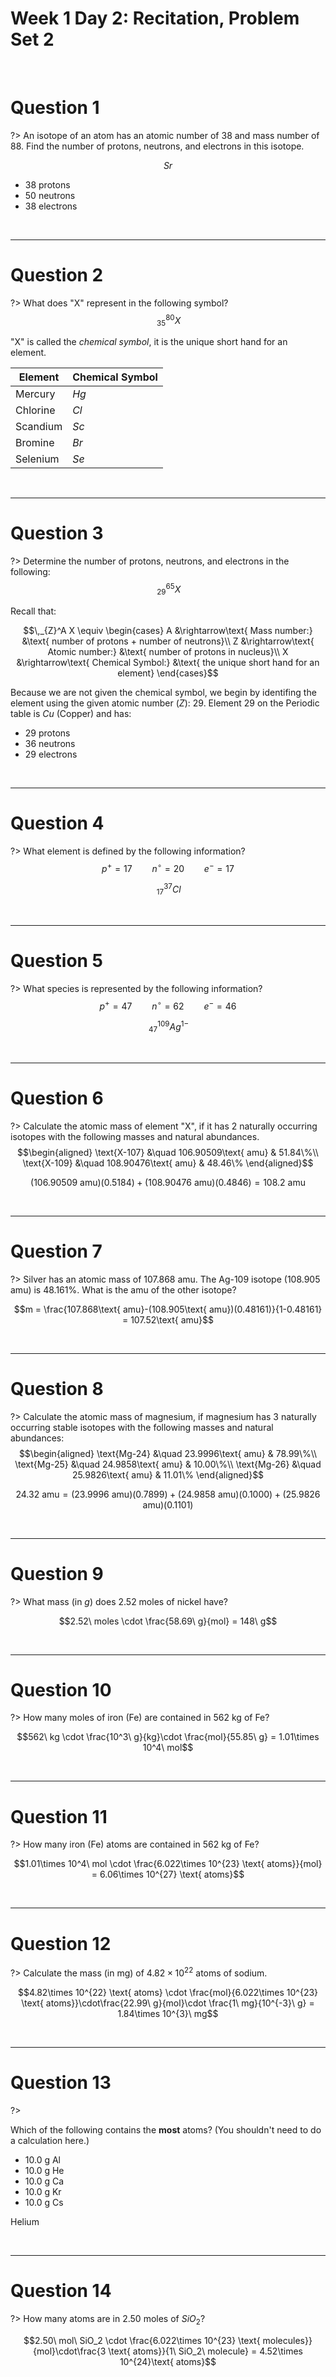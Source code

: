 # Week 1 Day 2: Recitation, Problem Set 2

<br />

# Question 1

?> An isotope of an atom has an atomic number of 38 and mass number of 88. Find the number of protons, neutrons, and electrons in this isotope.

$$Sr$$

- $38$ protons
- $50$ neutrons
- $38$ electrons

<br />

<hr>

# Question 2

?> What does "X" represent in the following symbol? $$\,_{35}^{80}X$$

"X" is called the *chemical symbol*, it is the unique short hand for an element.

| Element | Chemical Symbol |
| --- | --- |
| Mercury | $Hg$ |
| Chlorine | $Cl$ |
| Scandium | $Sc$ |
| Bromine | $Br$ |
| Selenium | $Se$ |

<br />

<hr>

# Question 3

?> Determine the number of protons, neutrons, and electrons in the following: $$\,_{29}^{65}X$$

Recall that:

$$\,_{Z}^A X \equiv \begin{cases}
A &\rightarrow\text{ Mass number:} &\text{ number of protons + number of neutrons}\\
Z &\rightarrow\text{ Atomic number:} &\text{ number of protons in nucleus}\\
X &\rightarrow\text{ Chemical Symbol:} &\text{ the unique short hand for an element}
\end{cases}$$

Because we are not given the chemical symbol, we begin by identifing the element using the given atomic number ($Z$): $29$. Element $29$ on the Periodic table is $Cu$ (Copper) and has:

- $29$ protons
- $36$ neutrons
- $29$ electrons

<br />

<hr>

# Question 4

?> What element is defined by the following information? $$p^+=17 \qquad n^\circ=20 \qquad e^-=17$$

$$\,_{17}^{37} Cl$$

<br />

<hr>

# Question 5

?> What species is represented by the following information? $$p^+=47 \qquad n^\circ=62 \qquad e^-=46$$

$$\,_{47}^{109} Ag^{1-}$$

<br />

<hr>

# Question 6

?> Calculate the atomic mass of element "X", if it has 2 naturally occurring isotopes with the following masses and natural abundances. $$\begin{aligned} \text{X-107} &\quad 106.90509\text{ amu} & 51.84\%\\ \text{X-109} &\quad 108.90476\text{ amu} & 48.46\% \end{aligned}$$

$$(106.90509\text{ amu})(0.5184) + (108.90476\text{ amu})(0.4846) = 108.2\text{ amu}$$

<br />

<hr>

# Question 7

?> Silver has an atomic mass of $107.868$ amu. The Ag-$109$ isotope ($108.905$ amu) is $48.161\%$. What is the amu of the other isotope?

$$m = \frac{107.868\text{ amu}-(108.905\text{ amu})(0.48161)}{1-0.48161} = 107.52\text{ amu}$$

<br />

<hr>

# Question 8

?> Calculate the atomic mass of magnesium, if magnesium has 3 naturally occurring stable isotopes with the following masses and natural abundances: $$\begin{aligned} \text{Mg-24} &\quad 23.9996\text{ amu} & 78.99\%\\ \text{Mg-25} &\quad 24.9858\text{ amu} & 10.00\%\\ \text{Mg-26} &\quad 25.9826\text{ amu} & 11.01\% \end{aligned}$$

$$24.32\text{ amu} = (23.9996\text{ amu})(0.7899) + (24.9858\text{ amu})(0.1000) + (25.9826\text{ amu})(0.1101)$$

<br />

<hr>

# Question 9

?> What mass (in $g$) does 2.52 moles of nickel have?

$$2.52\ moles \cdot \frac{58.69\ g}{mol} = 148\ g$$

<br />

<hr>

# Question 10

?> How many moles of iron (Fe) are contained in $562$ kg of Fe?

$$562\ kg \cdot \frac{10^3\ g}{kg}\cdot \frac{mol}{55.85\ g} = 1.01\times 10^4\ mol$$

<br />

<hr>

# Question 11

?> How many iron (Fe) atoms are contained in $562$ kg of Fe?

$$1.01\times 10^4\ mol \cdot \frac{6.022\times 10^{23} \text{ atoms}}{mol} = 6.06\times 10^{27} \text{ atoms}$$

<br />

<hr>

# Question 12

?> Calculate the mass (in mg) of $4.82\times 10^{22}$ atoms of sodium.

$$4.82\times 10^{22} \text{ atoms} \cdot \frac{mol}{6.022\times 10^{23} \text{ atoms}}\cdot\frac{22.99\ g}{mol}\cdot \frac{1\ mg}{10^{-3}\ g} = 1.84\times 10^{3}\ mg$$

<br />

<hr>

# Question 13

?> <div>Which of the following contains the **most** atoms? (You shouldn't need to do a calculation here.)

 - $10.0$ g Al
 - $10.0$ g He
 - $10.0$ g Ca
 - $10.0$ g Kr
 - $10.0$ g Cs</div>

Helium

<br />

<hr>

# Question 14

?> How many atoms are in $2.50$ moles of $SiO_2$?

$$2.50\ mol\ SiO_2 \cdot \frac{6.022\times 10^{23} \text{ molecules}}{mol}\cdot\frac{3 \text{ atoms}}{1\ SiO_2\ molecule} = 4.52\times 10^{24}\text{ atoms}$$
